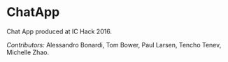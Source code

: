 # ChatApp

Chat App produced at IC Hack 2016.

*Contributors:* Alessandro Bonardi, Tom Bower, Paul Larsen, Tencho Tenev, Michelle Zhao.
